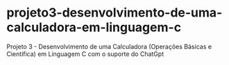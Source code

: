 # projeto3-desenvolvimento-de-uma-calculadora-em-linguagem-c
Projeto 3 - Desenvolvimento de uma Calculadora (Operações Básicas e Científica) em Linguagem C com o suporte do ChatGpt
